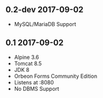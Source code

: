 ## 0.2-dev 2017-09-02 <dave at tiredofit dot ca>

* MySQL/MariaDB Support

## 0.1 2017-09-02 <dave at tiredofit dot ca>

* Alpine 3.6 
* Tomcat 8.5
* JDK 8
* Orbeon Forms Community Edition
* Listens at :8080
* No DBMS Support
